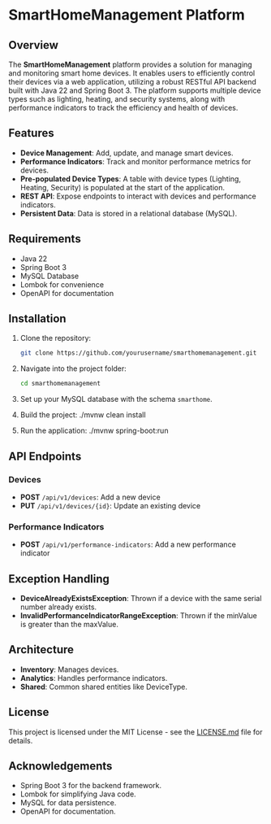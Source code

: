 # SmartHomeManagement Platform

## Overview

The **SmartHomeManagement** platform provides a solution for managing and monitoring smart home devices. It enables users to efficiently control their devices via a web application, utilizing a robust RESTful API backend built with Java 22 and Spring Boot 3. The platform supports multiple device types such as lighting, heating, and security systems, along with performance indicators to track the efficiency and health of devices.

## Features

- **Device Management**: Add, update, and manage smart devices.
- **Performance Indicators**: Track and monitor performance metrics for devices.
- **Pre-populated Device Types**: A table with device types (Lighting, Heating, Security) is populated at the start of the application.
- **REST API**: Expose endpoints to interact with devices and performance indicators.
- **Persistent Data**: Data is stored in a relational database (MySQL).

## Requirements

- Java 22
- Spring Boot 3
- MySQL Database
- Lombok for convenience
- OpenAPI for documentation

## Installation

1. Clone the repository:
   ```bash
   git clone https://github.com/yourusername/smarthomemanagement.git
2. Navigate into the project folder:
   ```bash
   cd smarthomemanagement
3. Set up your MySQL database with the schema `smarthome`.

4. Build the project:
   ./mvnw clean install

5. Run the application:
   ./mvnw spring-boot:run

API Endpoints
-------------
### Devices

- **POST** `/api/v1/devices`: Add a new device
- **PUT** `/api/v1/devices/{id}`: Update an existing device

### Performance Indicators

- **POST** `/api/v1/performance-indicators`: Add a new performance indicator

Exception Handling
------------------
- **DeviceAlreadyExistsException**: Thrown if a device with the same serial number already exists.
- **InvalidPerformanceIndicatorRangeException**: Thrown if the minValue is greater than the maxValue.

Architecture
------------
- **Inventory**: Manages devices.
- **Analytics**: Handles performance indicators.
- **Shared**: Common shared entities like DeviceType.

License
-------
This project is licensed under the MIT License - see the [LICENSE.md](LICENSE.md) file for details.

Acknowledgements
----------------
- Spring Boot 3 for the backend framework.
- Lombok for simplifying Java code.
- MySQL for data persistence.
- OpenAPI for documentation.
